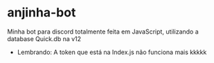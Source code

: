 # anjinha-bot
Minha bot para discord totalmente feita em JavaScript, utilizando a database Quick.db na v12
- Lembrando: A token que está na Index.js não funciona mais kkkkk
